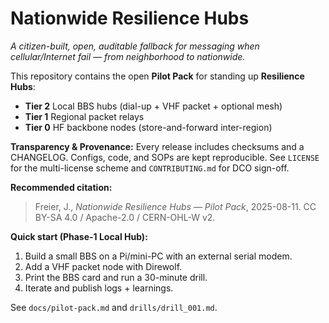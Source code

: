 # Nationwide Resilience Hubs

*A citizen-built, open, auditable fallback for messaging when cellular/Internet fail — from neighborhood to nationwide.*

This repository contains the open **Pilot Pack** for standing up **Resilience Hubs**:
- **Tier 2** Local BBS hubs (dial-up + VHF packet + optional mesh)
- **Tier 1** Regional packet relays
- **Tier 0** HF backbone nodes (store-and-forward inter-region)

**Transparency & Provenance:** Every release includes checksums and a CHANGELOG. Configs, code, and SOPs are kept reproducible. See `LICENSE` for the multi-license scheme and `CONTRIBUTING.md` for DCO sign-off.

**Recommended citation:**
> Freier, J., *Nationwide Resilience Hubs — Pilot Pack*, 2025-08-11. CC BY-SA 4.0 / Apache-2.0 / CERN-OHL-W v2.

**Quick start (Phase-1 Local Hub):**
1. Build a small BBS on a Pi/mini-PC with an external serial modem.
2. Add a VHF packet node with Direwolf.
3. Print the BBS card and run a 30-minute drill.
4. Iterate and publish logs + learnings.

See `docs/pilot-pack.md` and `drills/drill_001.md`.
